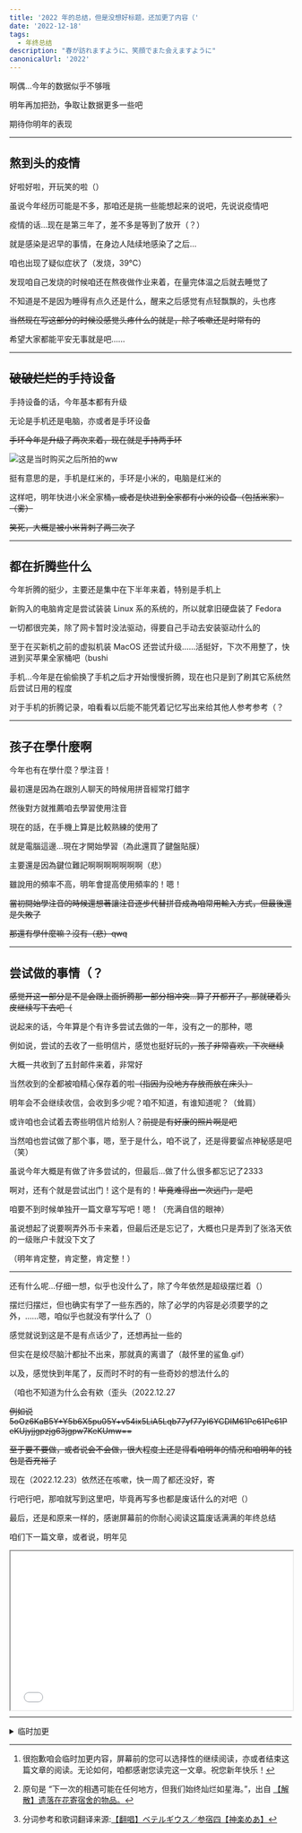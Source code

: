 ```yaml
---
title: '2022 年的总结，但是没想好标题，还加更了内容（'
date: '2022-12-18'
tags: 
  - 年终总结
description: "春が訪れますように、笑顔でまた会えますように"
canonicalUrl: '2022'
---
```


啊偶…今年的数据似乎不够哦

明年再加把劲，争取让数据更多一些吧

期待你明年的表现

---

## 熬到头的疫情

好啦好啦，开玩笑的啦（）

虽说今年经历可能是不多，那咱还是挑一些能想起来的说吧，先说说疫情吧

疫情的话…现在是第三年了，差不多是等到了放开（？）

就是感染是迟早的事情，在身边人陆续地感染了之后…

咱也出现了疑似症状了（发烧，39℃）

发现咱自己发烧的时候咱还在熬夜做作业来着，在量完体温之后就去睡觉了

不知道是不是因为睡得有点久还是什么，醒来之后感觉有点轻飘飘的，头也疼

~~当然现在写这部分的时候没感觉头疼什么的就是，除了咳嗽还是时常有的~~

希望大家都能平安无事就是吧......

---

## ~~破破烂烂的~~手持设备

手持设备的话，今年基本都有升级

无论是手机还是电脑，亦或者是手环设备

~~手环今年是升级了两次来着，现在就是手持两手环~~

![这是当时购买之后所拍的ww](/static/blog/2022/Untitled.png)

挺有意思的是，手机是红米的，手环是小米的，电脑是红米的

这样吧，明年快进小米全家桶~~，或者是快进到全家都有小米的设备（包括米家）（雾）~~

~~笑死，大概是被小米背刺了两三次了~~

---

## 都在折腾些什么

今年折腾的挺少，主要还是集中在下半年来着，特别是手机上

新购入的电脑肯定是尝试装装 Linux 系的系统的，所以就拿旧硬盘装了 Fedora

一切都很完美，除了网卡暂时没法驱动，得要自己手动去安装驱动什么的

至于在买新机之前的虚拟机装 MacOS 还尝试升级……活挺好，下次不用整了，快进到买苹果全家桶吧（bushi

手机…今年是在偷偷换了手机之后才开始慢慢折腾，现在也只是到了刷其它系统然后尝试日用的程度

对于手机的折腾记录，咱看看以后能不能凭着记忆写出来给其他人参考参考（？

---

## 孩子在學什麼啊

今年也有在學什麼？學注音！

最初還是因為在跟別人聊天的時候用拼音經常打錯字

然後對方就推薦咱去學習使用注音

現在的話，在手機上算是比較熟練的使用了

就是電腦這邊…現在才開始學習（為此還買了鍵盤貼膜）

主要還是因為鍵位難記啊啊啊啊啊啊啊（悲）

雖說用的頻率不高，明年會提高使用頻率的！嗯！

~~當初開始學注音的時候還想著讓注音逐步代替拼音成為咱常用輸入方式，但最後還是失敗了~~

~~那還有學什麼嘛？沒有（悲）qwq~~

---

## 尝试做的事情（？

~~感觉开这一部分是不是会跟上面折腾那一部分相冲突...算了开都开了，那就硬着头皮继续写下去吧（~~

说起来的话，今年算是个有许多尝试去做的一年，没有之一的那种，嗯

例如说，尝试的去收了一些明信片，感觉也挺好玩的~~，孩子非常喜欢，下次继续~~

大概一共收到了五封邮件来着，非常好

当然收到的全都被咱精心保存着的啦~~（指因为没地方存放而放在床头）~~

明年会不会继续收信，会收到多少呢？咱不知道，有谁知道呢？（耸肩）

或许咱也会试着去寄些明信片给别人？~~前提是有好康的照片啊是吧~~

当然咱也尝试做了那个事，嗯，至于是什么，咱不说了，还是得要留点神秘感是吧（笑）

虽说今年大概是有做了许多尝试的，但最后…做了什么很多都忘记了2333

啊对，还有个就是尝试出门！这个是有的！~~毕竟难得出一次远门，是吧~~

咱要不到时候单独开一篇文章写写吧！嗯！（充满自信的眼神）

虽说想起了说要啊弄外币卡来着，但最后还是忘记了，大概也只是弄到了张洛天依的一级账户卡就没下文了

（明年肯定整，肯定整，肯定整！）

---

还有什么呢…仔细一想，似乎也没什么了，除了今年依然是超级摆烂着（）

摆烂归摆烂，但也确实有学了一些东西的，除了必学的内容是必须要学的之外，……嗯，咱似乎也就没有学什么了（）

感觉就说到这是不是有点话少了，还想再扯一些的

但实在是绞尽脑汁都扯不出来，那就真的离谱了（敲怀里的鲨鱼.gif）

以及，感觉快到年尾了，反而时不时的有一些奇妙的想法什么的

（咱也不知道为什么会有欸（歪头（2022.12.27

~~例如说5oOz6KaB5Y+Y5b6X5pu05Y+v54ix5LiA5Lqb77yf77yI6YCDIM61Pc61Pc61PeKUjyjjgpzjg63jgpw7KeKUmw==~~

~~至于要不要做，或者说会不会做，很大程度上还是得看咱明年的情况和咱明年的钱包是否充裕了~~

现在（2022.12.23）依然还在咳嗽，快一周了都还没好，寄

行吧行吧，那咱就写到这里吧，毕竟再写多也都是废话什么的对吧（）

最后，还是和原来一样的，感谢屏幕前的你耐心阅读这篇废话满满的年终总结

咱们下一篇文章，或者说，明年见

<style>
    .iframe-container {
  /* 
  padding-top 为高/宽的值
  16:9 为 9/16=56.25%
  */
  padding-top: 56.25%;
  position: relative;
}
.iframe-container iframe {
   position: absolute;
   height: 100%;
   width: 100%;
   top: 0;
   left: 0;
}
</style>
<div class="iframe-container">
    <iframe src="//player.bilibili.com/player.html?aid=348819031&bvid=BV1JR4y1k7A4&cid=926763837&page=1" loading="lazy"></iframe>
</div>

---

<details>
<summary>临时加更</summary>

## 临时加更

这一部分是发布完文章后还想要继续更新的内容，为已阅读过的你方便辨识而新开段落[^1]

### 『到天空!』

在圣诞节那几天，咱在推特上留意到了一个推友，嗯，想要尝试逃离这个世界

虽说咱也挺担心，但碍于许多事情咱也只能希望奇迹能发生

奇迹是发生了，圣诞节以及后面的几次尝试（加上之前的一共是四次吧）都失败了

但这对已经有了『到天空!』这个决心的人来说，不会那么轻易放弃的

于是乎...2022年12月29日，随着定时推文的重新发送，她终究还是搭乘上了星空列车，开始了她的旅程了

这或许...是咱第一次经历这种场面吧

在加更之前，已经在推特上从他人途径确认过了，她已经离开了这个世界

终究啊（苦笑）

至于为什么要临时加更这一段，那是因为《寻梦环游记》里有这么的一句话

> 真正的死亡是世界上再没有一个人记得你。死亡不是生命的终点，遗忘才是。

愿我们不会遗忘，愿他们能在另外一边开心的活着

> 即便下一次相遇在任何地方，或者说没机会了
> 但我们始终灿烂如星海[^2]
> 作为一个熟悉的陌生网友，也只能以这种方式，向网线的另一边传达着自己的祝福与祝愿
> 
> 『到天空!』
> 「新年快乐」\
> 
> 晚安
> 2022.12.29 03:58（UTC+8)

加更时间：2022.12.29 14:59

在同一天，又有一个人踏上了她的旅程

> 僕ら  
> 我们
> 肩並べ 手取り合って
> 肩并着肩 双手紧握
> 進んでく
> 共同向前
> 辛い時だって 二人だって
> 即便难过 也要在一起
> 誓っただろう
> 我们发过誓的吧
> 遥か遠く終わらない
> 遥远深邃的
> べテルギウス (Betelgeuse)
> 参宿四
> 君にも見えるだろう
> 你也能看到吧
> 祈りが
> 那份祈愿
>
> —— ベテルギウス／参宿四[^3]

加更时间: 2022.12.30 - 2022.12.31

[^1]: 很抱歉咱会临时加更内容，屏幕前的您可以选择性的继续阅读，亦或者结束这篇文章的阅读。无论如何，咱都感谢您读完这一文章。祝您新年快乐！
[^2]: 原句是 “下一次的相遇可能在任何地方，但我们始终灿烂如星海。”，出自 [【解散】遗落在花寄宿舍的物品。](https://www.bilibili.com/read/cv10019394)
[^3]: 分词参考和歌词翻译来源:[【翻唱】ベテルギウス／参宿四【神楽めあ】](https://www.bilibili.com/video/BV1ur4y1J7ES)

</details>
